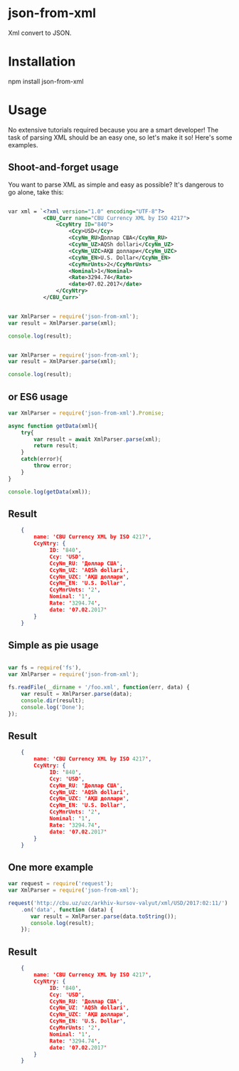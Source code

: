 json-from-xml
===========

Xml convert to JSON.

Installation
============

npm install json-from-xml

Usage
=====

No extensive tutorials required because you are a smart developer! The task of
parsing XML should be an easy one, so let's make it so! Here's some examples.

Shoot-and-forget usage
----------------------

You want to parse XML as simple and easy as possible? It's dangerous to go
alone, take this:
```xml

var xml = `<?xml version="1.0" encoding="UTF-8"?>
           <CBU_Curr name="CBU Currency XML by ISO 4217">
               <CcyNtry ID="840">
                   <Ccy>USD</Ccy>
                   <CcyNm_RU>Доллар США</CcyNm_RU>
                   <CcyNm_UZ>AQSh dollari</CcyNm_UZ>
                   <CcyNm_UZC>АҚШ доллари</CcyNm_UZC>
                   <CcyNm_EN>U.S. Dollar</CcyNm_EN>
                   <CcyMnrUnts>2</CcyMnrUnts>
                   <Nominal>1</Nominal>
                   <Rate>3294.74</Rate>
                   <date>07.02.2017</date>
               </CcyNtry>
           </CBU_Curr>`

```

```javascript

var XmlParser = require('json-from-xml');
var result = XmlParser.parse(xml);

console.log(result);
```

```javascript

var XmlParser = require('json-from-xml');
var result = XmlParser.parse(xml);

console.log(result);
```

or ES6 usage
----------------------

```javascript
var XmlParser = require('json-from-xml').Promise;

async function getData(xml){
    try{
        var result = await XmlParser.parse(xml);
        return result;
    }
    catch(error){
        throw error;
    }
}

console.log(getData(xml));
```
Result
-------------------
```json
    {
        name: 'CBU Currency XML by ISO 4217',
        CcyNtry: {
             ID: '840',
             Ccy: 'USD',
             CcyNm_RU: 'Доллар США',
             CcyNm_UZ: 'AQSh dollari',
             CcyNm_UZC: 'АҚШ доллари',
             CcyNm_EN: 'U.S. Dollar',
             CcyMnrUnts: '2',
             Nominal: '1',
             Rate: '3294.74',
             date: '07.02.2017'
        }
    }
```


Simple as pie usage
-------------------
```javascript

var fs = require('fs'),
var XmlParser = require('json-from-xml');

fs.readFile(__dirname + '/foo.xml', function(err, data) {
    var result = XmlParser.parse(data);
    console.dir(result);
    console.log('Done');
});
```
Result
-------------------
```json
    {
        name: 'CBU Currency XML by ISO 4217',
        CcyNtry: {
             ID: '840',
             Ccy: 'USD',
             CcyNm_RU: 'Доллар США',
             CcyNm_UZ: 'AQSh dollari',
             CcyNm_UZC: 'АҚШ доллари',
             CcyNm_EN: 'U.S. Dollar',
             CcyMnrUnts: '2',
             Nominal: '1',
             Rate: '3294.74',
             date: '07.02.2017'
        }
    }
```

One more example
-------------------
```javascript
var request = require('request');
var XmlParser = require('json-from-xml');

request('http://cbu.uz/uzc/arkhiv-kursov-valyut/xml/USD/2017:02:11/')
    .on('data', function (data) {
       var result = XmlParser.parse(data.toString());
       console.log(result);
    });
```
Result
-------------------
```json
    {
        name: 'CBU Currency XML by ISO 4217',
        CcyNtry: {
             ID: '840',
             Ccy: 'USD',
             CcyNm_RU: 'Доллар США',
             CcyNm_UZ: 'AQSh dollari',
             CcyNm_UZC: 'АҚШ доллари',
             CcyNm_EN: 'U.S. Dollar',
             CcyMnrUnts: '2',
             Nominal: '1',
             Rate: '3294.74',
             date: '07.02.2017'
        }
    }
```
